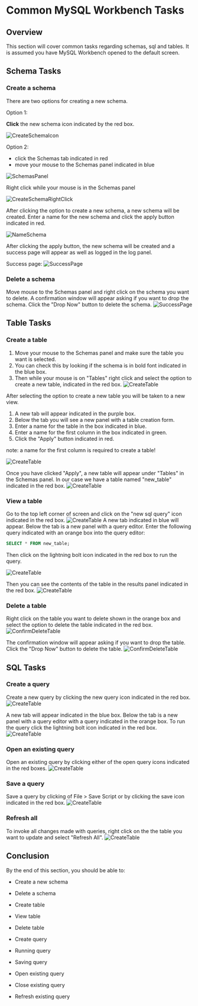 # Common MySQL Workbench Tasks

<!-- For full documentation visit [https://dev.mysql.com](https://dev.mysql.com/doc/workbench/en/). -->
## Overview

This section will cover common tasks regarding schemas, sql and tables.
It is assumed you have MySQL Workbench opened to the default screen.

## Schema Tasks

### Create a schema

There are two options for creating a new schema.

Option 1:

<span class=action> **Click** </span> the new schema icon indicated by the red box.

![CreateSchemaIcon](./images/SCHEMA_screenshots/createSchemaIcon.png)

Option 2:

* click the Schemas tab indicated in red
* move your mouse to the Schemas panel indicated in blue

![SchemasPanel](./images/SCHEMA_screenshots/schemaTabPanel.png)

Right click while your mouse is in the Schemas panel

![CreateSchemaRightClick](./images/SCHEMA_screenshots/createSchemaRightClick.png)

After clicking the option to create a new schema, a new schema will be created.
Enter a name for the new schema and click the apply button indicated in red.

![NameSchema](./images/SCHEMA_screenshots/nameSchema.png)

After clicking the apply button, the new schema will be created and a success page will appear as well as logged in the log panel.

Success page:
![SuccessPage](./images/SCHEMA_screenshots/schemaSuccess.png)

### Delete a schema
Move mouse to the Schemas panel and right click on the schema you want to delete.
A confirmation window will appear asking if you want to drop the schema.
Click the "Drop Now" button to delete the schema.
![SuccessPage](./images/TABLE_screenshots/confirmDeleteSchema.png)



## Table Tasks

### Create a table

1.  Move your mouse to the Schemas panel and make sure the table you want is selected.
2.  You can check this by looking if the schema is in bold font indicated in the blue box.
3.  Then while your mouse is on "Tables" right click and select the option to create a new table, indicated in the red box.
![CreateTable](./images/TABLE_screenshots/createTableBold.png)

After selecting the option to create a new table you will be taken to a new view.

1. A new tab will appear indicated in the purple box.
2. Below the tab you will see a new panel with a table creation form.
3. Enter a name for the table in the box indicated in blue.
4. Enter a name for the first column in the box indicated in green.
5. Click the "Apply" button indicated in red.

note: a name for the first column is required to create a table!

![CreateTable](./images/TABLE_screenshots/newTablePanel.png)

Once you have clicked "Apply", a new table will appear under "Tables" in the Schemas panel.
In our case we have a table named "new_table" indicated in the red box.
![CreateTable](./images/TABLE_screenshots/newTableAppears.png)

### View a table

Go to the top left corner of screen and click on the "new sql query" icon indicated in the red box.
![CreateTable](./images/TABLE_screenshots/newQuery.png)
A new tab indicated in blue will appear.
Below the tab is a new panel with a query editor.
Enter the following query indicated with an orange box into the query editor:
```sql
SELECT * FROM new_table;
```
Then click on the lightning bolt icon indicated in the red box to run the query.

![CreateTable](./images/TABLE_screenshots/lightningBoltIcon.png)


Then you can see the contents of the table in the results panel indicated in the red box.
![CreateTable](./images/TABLE_screenshots/viewResultGrid.png)



### Delete a table

Right click on the table you want to delete shown in the orange box and select the option to delete the table indicated in the red box.
![ConfirmDeleteTable](./images/TABLE_screenshots/dropTable.png)


The confirmation window will appear asking if you want to drop the table.
Click the "Drop Now" button to delete the table.
![ConfirmDeleteTable](./images/TABLE_screenshots/confirmDeleteTableDropNow.png)


## SQL Tasks

### Create a query

Create a new query by clicking the new query icon indicated in the red box.
![CreateTable](./images/SQL_screenshots/createNewTabQuery.png)

A new tab will appear indicated in the blue box.
Below the tab is a new panel with a query editor with a query indicated in the orange box.
To run the query click the lightning bolt icon indicated in the red box.
![CreateTable](./images/TABLE_screenshots/runViewQuery.png)

### Open an existing query

Open an existing query by clicking either of the open query icons indicated in the red boxes.
![CreateTable](./images/SQL_screenshots/openSQL.png)

### Save a query

Save a query by clicking of File > Save Script or by clicking the save icon indicated in the red box.
![CreateTable](./images/SQL_screenshots/saveSQL.png)

### Refresh all

To invoke all changes made with queries, right click on the the table you want to update and select "Refresh All".
![CreateTable](./images/SQL_screenshots/refreshAll.png)

## Conclusion

By the end of this section, you should be able to:

* Create a new schema
* Delete a schema

* Create table
* View table
* Delete table

* Create query
* Running query
* Saving query
* Open existing query
* Close existing query
* Refresh existing query
<!-- 
## Commands

* `mkdocs new [dir-name]` - Create a new project.
* `mkdocs serve` - Start the live-reloading docs server.
* `mkdocs build` - Build the documentation site.
* `mkdocs -h` - Print help message and exit.

## Project layout

    mkdocs.yml    # The configuration file.
    docs/
        index.md  # The documentation homepage.
        ...       # Other markdown pages, images and other files. -->
